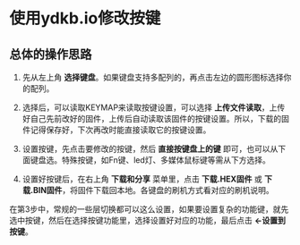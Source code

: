 # 使用ydkb.io修改按键

## 总体的操作思路

1. 先从左上角 **选择键盘**。如果键盘支持多配列的，再点击左边的圆形图标选择你的配列。

2. 选择后，可以读取KEYMAP来读取按键设置，可以选择 **上传文件读取**，上传好自己先前改好的固件，上传后自动读取该固件的按键设置。所以，下载的固件记得保存好，下次再改时能直接读取它的按键设置。

3. 设置按键，先点击要修改的按键，然后 **直接按键盘上的键** 即可，也可以从下面键盘选。特殊按键，如Fn键、led灯、多媒体鼠标键等需从下方选择。

4. 设置好按键后，在右上角 **下载和分享** 菜单里，点击 **下载.HEX固件** 或 **下载.BIN固件**，将固件下载回本地。各键盘的刷机方式看对应的刷机说明。

在第3步中，常规的一些层切换都可以这么设置，如果要设置复杂的功能键，就先选中按键，然后在选择按键功能里，选择设置好对应的功能，最后点击 **←设置到按键**。
